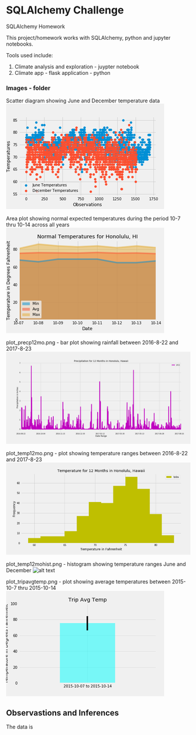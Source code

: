 # SQLAlchemy Challenge
SQLAlchemy Homework

This project/homework works with SQLAlchemy, python and jupyter notebooks.

Tools used include:

1. Climate analysis and exploration - juypter notebook
2. Climate app - flask application - python

### Images - folder

Scatter diagram showing June and December temperature data
![alt text](https://github.com/RADettmer/sqlalchemy_challenge/blob/master/Images/plot_jundectempscat.png)
	
Area plot showing normal expected temperatures during the period 10-7 thru 10-14 across all years
![alt text](https://github.com/RADettmer/sqlalchemy_challenge/blob/master/Images/plot_normals.png)
	
plot_precp12mo.png - bar plot showing rainfall between 2016-8-22 and 2017-8-23
![alt text](https://github.com/RADettmer/sqlalchemy_challenge/blob/master/Images/plot_precp12mo.png)
	
plot_temp12mo.png - plot showing temperature ranges between 2016-8-22 and 2017-8-23
![alt text](https://github.com/RADettmer/sqlalchemy_challenge/blob/master/Images/plot_temp12mo.png)

plot_temp12mohist.png - histogram showing temperature ranges June and December
![alt text](https://github.com/RADettmer/sqlalchemy_challenge/blob/master/Images/plot_precp12mohist.png)

plot_tripavgtemp.png - plot showing average temperatures between 2015-10-7 thru 2015-10-14
![alt text](https://github.com/RADettmer/sqlalchemy_challenge/blob/master/Images/plot_tripavgtemp.png)

## Observastions and Inferences

The data is
